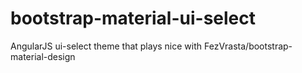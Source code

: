 # bootstrap-material-ui-select
AngularJS ui-select theme that plays nice with FezVrasta/bootstrap-material-design
